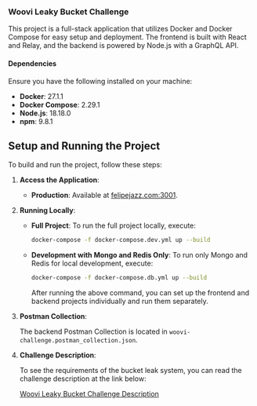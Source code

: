 ### Woovi Leaky Bucket Challenge

This project is a full-stack application that utilizes Docker and Docker Compose for easy setup and deployment. The frontend is built with React and Relay, and the backend is powered by Node.js with a GraphQL API.

#### Dependencies

Ensure you have the following installed on your machine:

- **Docker**: 27.1.1
- **Docker Compose**: 2.29.1
- **Node.js**: 18.18.0
- **npm**: 9.8.1

## Setup and Running the Project

To build and run the project, follow these steps:

1. **Access the Application**:

    - **Production**: Available at [felipejazz.com:3001](http://felipejazz.com:3001).

2. **Running Locally**:

    - **Full Project**: To run the full project locally, execute:
      ```bash
      docker-compose -f docker-compose.dev.yml up --build
      ```

    - **Development with Mongo and Redis Only**: To run only Mongo and Redis for local development, execute:
      ```bash
      docker-compose -f docker-compose.db.yml up --build
      ```
      After running the above command, you can set up the frontend and backend projects individually and run them separately.

3. **Postman Collection**: 
   
    The backend Postman Collection is located in `woovi-challenge.postman_collection.json`.

5. **Challenge Description**:
    
    To see the requirements of the bucket leak system, you can read the challenge description at the link below:
    
    [Woovi Leaky Bucket Challenge Description](https://github.com/woovibr/jobs/blob/main/challenges/woovi-leaky-bucket-challenge.md)

